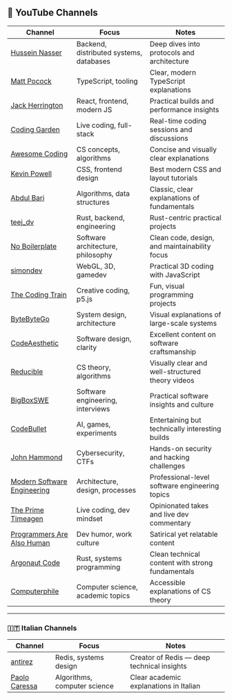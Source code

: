 ## 🎥 YouTube Channels
| Channel | Focus | Notes |
|----------|--------|-------|
| [Hussein Nasser](https://www.youtube.com/@hnasr) | Backend, distributed systems, databases | Deep dives into protocols and architecture |
| [Matt Pocock](https://www.youtube.com/@mattpocockuk) | TypeScript, tooling | Clear, modern TypeScript explanations |
| [Jack Herrington](https://www.youtube.com/@jherr) | React, frontend, modern JS | Practical builds and performance insights |
| [Coding Garden](https://www.youtube.com/@CodingGarden) | Live coding, full-stack | Real-time coding sessions and discussions |
| [Awesome Coding](https://www.youtube.com/@awesome-coding) | CS concepts, algorithms | Concise and visually clear explanations |
| [Kevin Powell](https://www.youtube.com/@KevinPowell) | CSS, frontend design | Best modern CSS and layout tutorials |
| [Abdul Bari](https://www.youtube.com/@abdul_bari) | Algorithms, data structures | Classic, clear explanations of fundamentals |
| [teej_dv](https://www.youtube.com/@teej_dv) | Rust, backend, engineering | Rust-centric practical projects |
| [No Boilerplate](https://www.youtube.com/@NoBoilerplate) | Software architecture, philosophy | Clean code, design, and maintainability focus |
| [simondev](https://www.youtube.com/@simondev758) | WebGL, 3D, gamedev | Practical 3D coding with JavaScript |
| [The Coding Train](https://www.youtube.com/@TheCodingTrain) | Creative coding, p5.js | Fun, visual programming projects |
| [ByteByteGo](https://www.youtube.com/@ByteByteGo) | System design, architecture | Visual explanations of large-scale systems |
| [CodeAesthetic](https://www.youtube.com/@CodeAesthetic) | Software design, clarity | Excellent content on software craftsmanship |
| [Reducible](https://www.youtube.com/@Reducible) | CS theory, algorithms | Visually clear and well-structured theory videos |
| [BigBoxSWE](https://www.youtube.com/@bigboxSWE) | Software engineering, interviews | Practical software insights and culture |
| [CodeBullet](https://www.youtube.com/@CodeBullet) | AI, games, experiments | Entertaining but technically interesting builds |
| [John Hammond](https://www.youtube.com/@_JohnHammond) | Cybersecurity, CTFs | Hands-on security and hacking challenges |
| [Modern Software Engineering](https://www.youtube.com/@ModernSoftwareEngineeringYT) | Architecture, design, processes | Professional-level software engineering topics |
| [The Prime Timeagen](https://www.youtube.com/@ThePrimeTimeagen) | Live coding, dev mindset | Opinionated takes and live dev commentary |
| [Programmers Are Also Human](https://www.youtube.com/@programmersarealsohuman5909) | Dev humor, work culture | Satirical yet relatable content |
| [Argonaut Code](https://www.youtube.com/@argonautcode) | Rust, systems programming | Clean technical content with strong fundamentals |
| [Computerphile](https://www.youtube.com/@Computerphile) | Computer science, academic topics | Accessible explanations of CS theory |

---

### 🇮🇹 Italian Channels
| Channel | Focus | Notes |
|----------|--------|-------|
| [antirez](https://www.youtube.com/@antirez) | Redis, systems design | Creator of Redis — deep technical insights |
| [Paolo Caressa](https://www.youtube.com/@paolocaressa4583) | Algorithms, computer science | Clear academic explanations in Italian |
